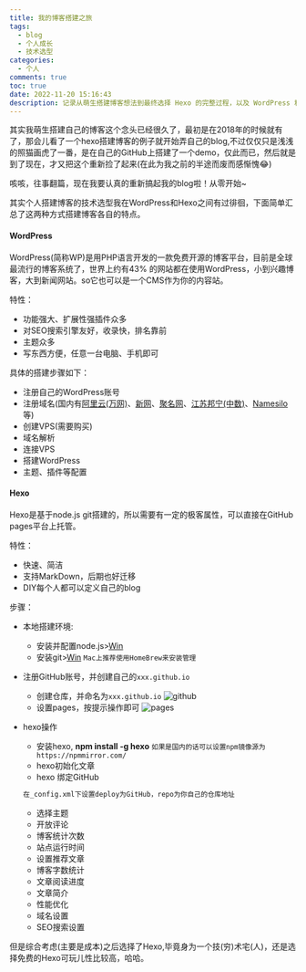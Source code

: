 ```yaml
---
title: 我的博客搭建之旅
tags: 
  - blog
  - 个人成长
  - 技术选型
categories: 
  - 个人
comments: true
toc: true
date: 2022-11-20 15:16:43
description: 记录从萌生搭建博客想法到最终选择 Hexo 的完整过程，以及 WordPress 和 Hexo 的对比分析
---
```



其实我萌生搭建自己的博客这个念头已经很久了，最初是在2018年的时候就有了，那会儿看了一个hexo搭建博客的例子就开始弄自己的blog,不过仅仅只是浅浅的照猫画虎了一番，是在自己的GitHub上搭建了一个demo，仅此而已，然后就是到了现在，才又把这个重新捡了起来(在此为我之前的半途而废而感惭愧:joy:)

咳咳，往事翻篇，现在我要认真的重新搞起我的blog啦！从零开始~

其实个人搭建博客的技术选型我在WordPress和Hexo之间有过徘徊，下面简单汇总了这两种方式搭建博客各自的特点。

#### WordPress

WordPress(简称WP)是用PHP语言开发的一款免费开源的博客平台，目前是全球最流行的博客系统了，世界上约有43% 的网站都在使用WordPress，小到兴趣博客，大到新闻网站。so它也可以是一个CMS作为你的内容站。

特性：
- 功能强大、扩展性强插件众多
- 对SEO搜索引擎友好，收录快，排名靠前
- 主题众多
- 写东西方便，任意一台电脑、手机即可

具体的搭建步骤如下：
- 注册自己的WordPress账号
- 注册域名(国内有[阿里云(万网)](https://wanwang.aliyun.com/domain)、[新网](https://www.xinnet.com/)、[聚名网](https://www.juming.com/)、[江苏邦宁(中数)](https://www.com.top/)、[Namesilo](https://www.namesilo.com/?rid=d27fa32do)等)
- 创建VPS(需要购买)
- 域名解析
- 连接VPS
- 搭建WordPress
- 主题、插件等配置

#### Hexo
Hexo是基于node.js git搭建的，所以需要有一定的极客属性，可以直接在GitHub pages平台上托管。

特性：
- 快速、简洁
- 支持MarkDown，后期也好迁移
- DIY每个人都可以定义自己的blog

步骤：
- 本地搭建环境:
    - 安装并配置node.js>[Win](https://zhuanlan.zhihu.com/p/506609305)
    - 安装git>[Win](https://cloud.tencent.com/developer/article/2134190)
    `Mac上推荐使用HomeBrew来安装管理`

- 注册GitHub账号，并创建自己的`xxx.github.io`
    - 创建仓库，并命名为`xxx.github.io` 
    ![github](../img/myBlogJourney/github_create_repository.png)
    - 设置pages，按提示操作即可
    ![pages](../img/myBlogJourney/github_pages.png)
- hexo操作
    - 安装hexo, **npm install -g hexo** `如果是国内的话可以设置npm镜像源为https://npmmirror.com/`
    - hexo初始化文章
    - hexo 绑定GitHub
    ``` txt
    在_config.xml下设置deploy为GitHub，repo为你自己的仓库地址
    ```
    - 选择主题
    - 开放评论
    - 博客统计次数
    - 站点运行时间
    - 设置推荐文章
    - 博客字数统计
    - 文章阅读进度
    - 文章简介
    - 性能优化
    - 域名设置
    - SEO搜索设置
    

但是综合考虑(主要是成本)之后选择了Hexo,毕竟身为一个技(穷)术宅(人)，还是选择免费的Hexo可玩儿性比较高，哈哈。


